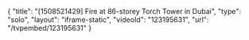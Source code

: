 {
    "title": "[1508521429] Fire at 86-storey Torch Tower in Dubai",
    "type": "solo",
    "layout": "iframe-static",
    "videoId": "123195631",
    "url": "\/tvpembed\/123195631"
}